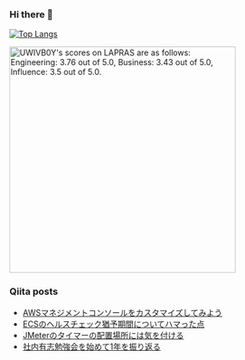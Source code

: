 ### Hi there 👋

[![Top Langs](https://github-readme-stats.vercel.app/api/top-langs/?username=yoyoyo-pg&layout=compact&hide=javascript,html,css&theme=radical)](https://github.com/anuraghazra/github-readme-stats)

<!--START_SECTION:lapras-card-->
<p ><a href="https://lapras.com/public/UWIVB0Y" target="_blank" rel="noopener noreferrer"><img alt="UWIVB0Y's scores on LAPRAS are as follows: Engineering: 3.76 out of 5.0, Business: 3.43 out of 5.0, Influence: 3.5 out of 5.0." src="https://lapras-card-generator.vercel.app/api/svg?e=3.76&b=3.43&i=3.5&b1=%23020e27&b2=%230e5593&i1=%2303102f&i2=%231688bf&l=en" width="400" ></a></p>
<!--END_SECTION:lapras-card-->

### Qiita posts
<!-- BLOG-POST-LIST:START -->
- [AWSマネジメントコンソールをカスタマイズしてみよう](https://qiita.com/yoyoyo_pg/items/b6b0c04bafafcc79c9de)
- [ECSのヘルスチェック猶予期間についてハマった点](https://qiita.com/yoyoyo_pg/items/15e577f929f69bddbe09)
- [JMeterのタイマーの配置場所には気を付ける](https://qiita.com/yoyoyo_pg/items/7977d710a9f06efe8c35)
- [社内有志勉強会を始めて1年を振り返る](https://qiita.com/yoyoyo_pg/items/a04f644f6e0f8fa0b7dc)
<!-- BLOG-POST-LIST:END -->
